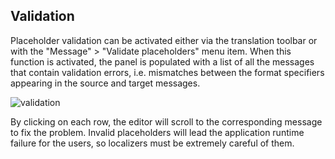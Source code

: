 ## Validation

Placeholder validation can be activated either via the translation toolbar or with the "Message" > "Validate placeholders" menu item. When this function is activated, the panel is populated with a list of all the messages that contain validation errors, i.e. mismatches between the format specifiers appearing in the source and target messages.

![validation](images/panel_validation_placeholder_full.png)

By clicking on each row, the editor will scroll to the corresponding message to fix the problem. Invalid placeholders will lead the application runtime failure for the users, so localizers must be extremely careful of them.
